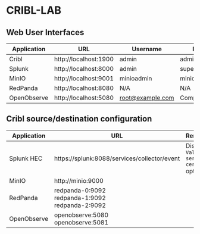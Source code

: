 # CRIBL-LAB

## Web User Interfaces
| Application | URL | Username | Password |
|-|-|-|-|
| Cribl | http://localhost:1900 | admin | admin |
| Splunk | http://localhost:8000 | admin | superadmin |
| MinIO | http://localhost:9001 | minioadmin | minioadmin |
| RedPanda | http://localhost:8080 | N/A | N/A |
| OpenObserve | http://localhost:5080 | root@example.com | Complexpass#123 |

## Cribl source/destination configuration
| Application | URL | Remarks |
|-|-|-|
| Splunk HEC | https://splunk:8088/services/collector/event | Disable `Validate server certs` option
| MinIO | http://minio:9000 | |
| RedPanda| redpanda-0:9092 </br> redpanda-1:9092 </br> redpanda-2:9092
| OpenObserve | openobserve:5080 </br> openobserve:5081